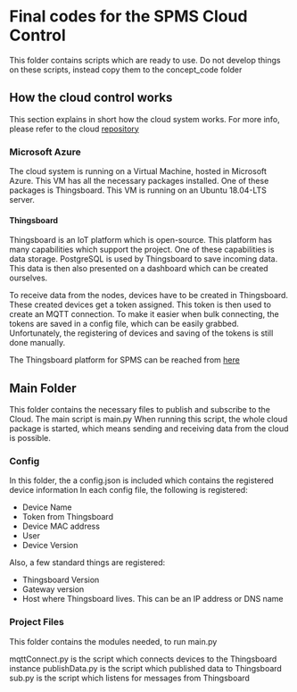# Final codes for the SPMS Cloud Control
This folder contains scripts which are ready to use. Do not develop things on these scripts, instead copy them to the concept_code folder

## How the cloud control works
This section explains in short how the cloud system works. For more info, please refer to the cloud [repository](https://github.com/Jeedella/Plantenna_2_Cloud)

### Microsoft Azure
The cloud system is running on a Virtual Machine, hosted in Microsoft Azure. This VM has all the necessary packages installed.
One of these packages is Thingsboard.
This VM is running on an Ubuntu 18.04-LTS server.

#### Thingsboard
Thingsboard is an IoT platform which is open-source. This platform has many capabilities which support the project. One of these capabilities is data storage.
PostgreSQL is used by Thingsboard to save incoming data. This data is then also presented on a dashboard which can be created ourselves.

To receive data from the nodes, devices have to be created in Thingsboard. These created devices get a token assigned. This token is then used to create an MQTT connection. 
To make it easier when bulk connecting, the tokens are saved in a config file, which can be easily grabbed. Unfortunately, the registering of devices and saving of the tokens is still done manually.

The Thingsboard platform for SPMS can be reached from [here](plantenna.nl)

## Main Folder
This folder contains the necessary files to publish and subscribe to the Cloud.
The main script is main.py 
When running this script, the whole cloud package is started, which means sending and receiving data from the cloud is possible. 

### Config
In this folder, the a config.json is included which contains the registered device information
In each config file, the following is registered:
-   Device Name
-   Token from Thingsboard
-   Device MAC address
-   User
-   Device Version

Also, a few standard things are registered:
-   Thingsboard Version
-   Gateway version
-   Host where Thingsboard lives. This can be an IP address or DNS name

### Project Files
This folder contains the modules needed, to run main.py

mqttConnect.py is the script which connects devices to the Thingsboard instance
publishData.py is the script which published data to Thingsboard
sub.py is the script which listens for messages from Thingsboard
